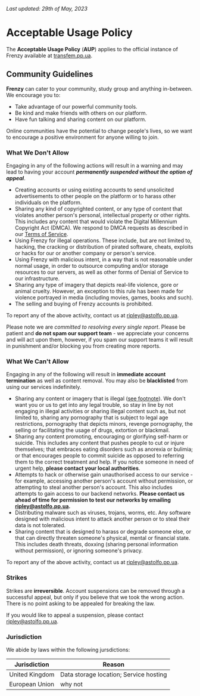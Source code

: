 *Last updated: 29th of May, 2023*

# Acceptable Usage Policy

The **Acceptable Usage Policy** (**AUP**) applies to the official instance of Frenzy available at [transfem.pp.ua](https://transfem.pp.ua). 

## Community Guidelines

**Frenzy** can cater to your community, study group and anything in-between. We encourage you to:

- Take advantage of our powerful community tools.
- Be kind and make friends with others on our platform.
- Have fun talking and sharing content on our platform.

Online communities have the potential to change people's lives, so we want to encourage a positive environment for anyone willing to join.

### What We Don't Allow

Engaging in any of the following actions will result in a warning and may lead to having your account ***permanently suspended without the option of appeal***.

- Creating accounts or using existing accounts to send unsolicited advertisements to other people on the platform or to harass other individuals on the platform.
- Sharing any kind of copyrighted content, or any type of content that violates another person's personal, intellectual property or other rights. This includes any content that would violate the Digital Millennium Copyright Act (DMCA). We respond to DMCA requests as described in our [Terms of Service](https://transfem.pp.ua/terms).
- Using Frenzy for illegal operations. These include, but are not limited to, hacking, the cracking or distribution of pirated software, cheats, exploits or hacks for our or another company or person's service.
- Using Frenzy with malicious intent, in a way that is not reasonable under normal usage, in order to outsource computing and/or storage resources to our servers, as well as other forms of Denial of Service to our infrastructure.
- Sharing any type of imagery that depicts real-life violence, gore or animal cruelty. However, an exception to this rule has been made for violence portrayed in media (including movies, games, books and such).
- The selling and buying of Frenzy accounts is prohibited.

To report any of the above activity, contact us at [ripley@astolfo.pp.ua](mailto:ripley@astolfo.pp.ua).

Please note we are *committed to resolving every single report*. Please be patient and **do not spam our support team** - we appreciate your concerns and will act upon them, however, if you spam our support teams it will result in punishment and/or blocking you from creating more reports.

### What We Can't Allow

Engaging in any of the following will result in **immediate account termination** as well as content removal. You may also be **blacklisted** from using our services indefinitely.

- Sharing any content or imagery that is illegal ([see footnote](#jurisdiction)). We don't want you or us to get into any legal trouble, so stay in line by not engaging in illegal activities or sharing illegal content such as, but not limited to, sharing any pornography that is subject to legal age restrictions, pornography that depicts minors, revenge pornography, the selling or facilitating the usage of drugs, extortion or blackmail.
- Sharing any content promoting, encouraging or glorifying self-harm or suicide. This includes any content that pushes people to cut or injure themselves; that embraces eating disorders such as anorexia or bulimia; or that encourages people to commit suicide as opposed to referring them to the correct treatment and help. If you notice someone in need of urgent help, **please contact your local authorities**.
- Attempts to hack or otherwise gain unauthorised access to our service - for example, accessing another person's account without permission, or attempting to steal another person's account. This also includes attempts to gain access to our backend networks. **Please contact us ahead of time for permission to test our networks by emailing [ripley@astolfo.pp.ua](mailto:ripley@astolfo.pp.ua).**
- Distributing malware such as viruses, trojans, worms, etc. Any software designed with malicious intent to attack another person or to steal their data is not tolerated.
- Sharing content that is designed to harass or degrade someone else, or that can directly threaten someone's physical, mental or financial state. This includes death threats, doxxing (sharing personal information without permission), or ignoring someone's privacy.

To report any of the above activity, contact us at [ripley@astolfo.pp.ua](mailto:ripley@astolfo.pp.ua).

### Strikes

Strikes are **irreversible**. Account suspensions can be removed through a successful appeal, but only if you believe that we took the wrong action. There is no point asking to be appealed for breaking the law.

If you would like to appeal a suspension, please contact [ripley@astolfo.pp.ua](mailto:ripley@astolfo.pp.ua).

### Jurisdiction

We abide by laws within the following jursdictions:

| Jurisdiction | Reason |
|--------------|--------|
| United Kingdom | Data storage location; Service hosting |
| European Union | why not |
